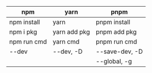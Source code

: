 | npm         | yarn         | pnpm           |
| ----------- | ------------ | -------------- |
| npm install | yarn         | pnpm install   |
| npm i pkg   | yarn add pkg | pnpm add pkg   |
| npm run cmd | yarn cmd     | pnpm run cmd       |
| --dev       | --dev, -D    | --save-dev, -D |
|             |              | --global, -g   |
